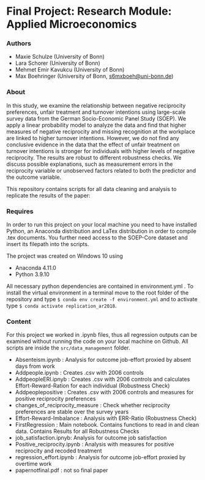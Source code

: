 # Final Project: Research Module: Applied Microeconomics
### Authors

- Maxie Schulze (University of Bonn)
- Lara Schorer (University of Bonn)
- Mehmet Emir Kavukcu (University of Bonn)
- Max Boehringer (University of Bonn, s6mxboeh@uni-bonn.de)



### About

In this study, we examine the relationship between negative reciprocity preferences, unfair treatment and turnover intentions using large-scale survey data from the German Socio-Economic Panel Study (SOEP). We apply a linear probability model to analyze the data and find that higher measures of negative reciprocity and missing recognition at the workplace are linked to higher turnover intentions. However, we do not find any conclusive evidence in the data that the effect of unfair treatment on turnover intentions is stronger for individuals with higher levels of negative reciprocity. The results are robust to different robustness checks. We discuss possible explanations, such as measurement errors in the reciprocity variable or unobserved factors related to both the predictor and the outcome variable.

This repository contains scripts for all data cleaning and analysis to replicate the results of the paper:


### Requires
In order to run this project on your local machine you need to have installed Python, an Anaconda distribution and LaTex distribution in order to compile .tex documents.
You further need access to the SOEP-Core dataset and insert its filepath into the scripts.

The project was created on Windows 10 using

- Anaconda 4.11.0
- Python 3.9.10

All necessary python dependencies are contained in environment.yml . To install the virtual environment in a terminal move to the root folder of the repository and type `$ conda env create -f environment.yml` and to activate type  `$ conda activate replication_ar2018`.

### Content

For this project we worked in .ipynb files, thus all regression outputs can be examined without running the code on your local machine on Github. All scripts are inside the `src/data_management` folder.

- Absenteism.ipynb : Analysis for outcome job-effort proxied by absent days from work
- Addpeople.ipynb : Creates .csv with 2006 controls
- AddpeopleERI.ipnyb : Creates .csv with 2006 controls and calculates Effort-Reward-Ration for each individual (Robustness Check)
- Addpeoplepositive : Creates .csv with 2006 controls and measures for positive reciprocity preferences
- changes_of_reciprocity_measure : Check whether reciprocity preferences are stable over the survey years
- Effort-Reward-Imbalance : Analysis with ERR-Ratio (Robustness Check)
- FirstRegression : Main notebook. Contains functions to read in and clean data. Contains Results for all Robustness Checks
- job_satisfaction.ipnyb: Analysis for outcome job satisfaction
- Positive_reciprocity.ipynb : Analysis with measures for positive reciprocity and recoded treatment
- regression_effort.ipynb : Analysis for outcome job-effort proxied by overtime work
- papernotfinal.pdf : not so final paper